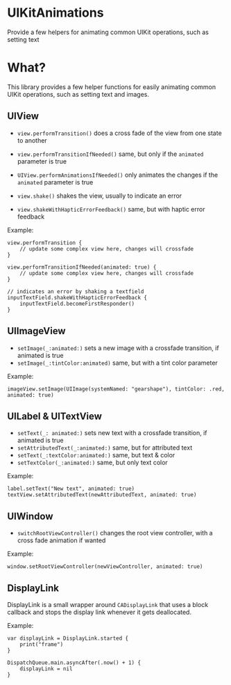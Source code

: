 # UIKitAnimations
Provide a few helpers for animating common UIKit operations, such as setting text


# What?

This library provides a few helper functions for easily animating common UIKit operations, such as setting text and images.

## UIView

- `view.performTransition()` does a cross fade of the view from one state to another
- `view.performTransitionIfNeeded()` same, but only if the `animated` parameter is true
- `UIView.performAnimationsIfNeeded()` only animates the changes if the `animated` parameter is true

- `view.shake()` shakes the view, usually to indicate an error
- `view.shakeWithHapticErrorFeedback()` same, but with haptic error feedback

Example:
```
view.performTransition {
	// update some complex view here, changes will crossfade
}

view.performTransitionIfNeeded(animated: true) {
	// update some complex view here, changes will crossfade
}

// indicates an error by shaking a textfield
inputTextField.shakeWithHapticErrorFeedback {
	inputTextField.becomeFirstResponder()
}

```


## UIImageView

- `setImage(_:animated:)` sets a new image with a crossfade transition, if animated is true
- `setImage(_:tintColor:animated)` same, but with a tint color parameter


Example:
```
imageView.setImage(UIImage(systemNamed: "gearshape"), tintColor: .red, animated: true)
```


## UILabel & UITextView

- `setText(_: animated:)` sets new text with a crossfade transition, if animated is true
- `setAttributedText(_:animated:)` same, but for attributed text
- `setText(_:textColor:animated:)` same, but text & color
- `setTextColor(_:animated:)` same, but only text color

Example:
```
label.setText("New text", animated: true)
textView.setAttributedText(newAttributedText, animated: true)
```

## UIWindow

- `switchRootViewController()` changes the root view controller, with a cross fade animation if wanted

Example:
```
window.setRootViewController(newViewController, animated: true)
```

## DisplayLink

DisplayLink is a small wrapper around `CADisplayLink` that uses a block callback and stops the display link whenever it gets deallocated.

Example:
```
var displayLink = DisplayLink.started {
	print("frame")
}

DispatchQueue.main.asyncAfter(.now() + 1) {
	displayLink = nil
}
```
